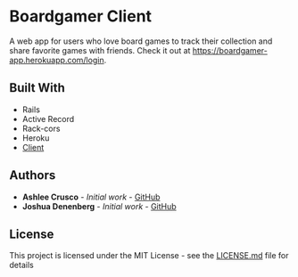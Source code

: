 # Boardgamer Client

A web app for users who love board games to track their collection and share favorite games with friends. Check it out at https://boardgamer-app.herokuapp.com/login.

## Built With
* Rails
* Active Record
* Rack-cors
* Heroku
* [Client](https://github.com/ashleecrusco/boardgamer_client)

## Authors
* **Ashlee Crusco** - *Initial work* - [GitHub](https://github.com/ashleecrusco)
* **Joshua Denenberg** - *Initial work* - [GitHub](https://github.com/Jisho23)

## License
This project is licensed under the MIT License - see the [LICENSE.md](LICENSE.md) file for details

